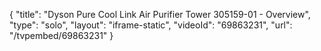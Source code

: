 {
    "title": "Dyson Pure Cool Link Air Purifier Tower 305159-01 - Overview",
    "type": "solo",
    "layout": "iframe-static",
    "videoId": "69863231",
    "url": "\/tvpembed\/69863231"
}